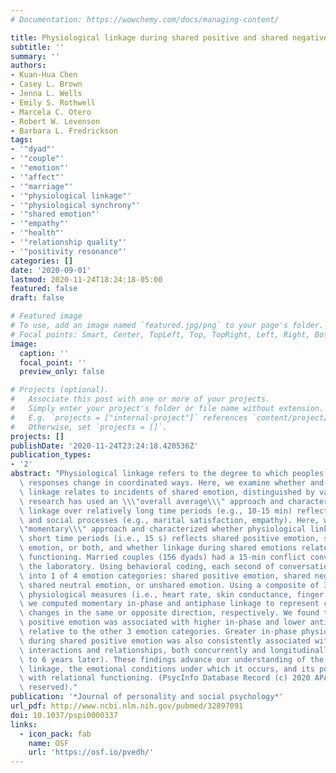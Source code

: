 ```yaml
---
# Documentation: https://wowchemy.com/docs/managing-content/

title: Physiological linkage during shared positive and shared negative emotion
subtitle: ''
summary: ''
authors:
- Kuan-Hua Chen
- Casey L. Brown
- Jenna L. Wells
- Emily S. Rothwell
- Marcela C. Otero
- Robert W. Levenson
- Barbara L. Fredrickson
tags:
- '"dyad"'
- '"couple"'
- '"emotion"'
- '"affect"'
- '"marriage"'
- '"physiological linkage"'
- '"physiological synchrony"'
- '"shared emotion"'
- '"empathy"'
- '"health"'
- '"relationship quality"'
- '"positivity resonance"'
categories: []
date: '2020-09-01'
lastmod: 2020-11-24T18:24:18-05:00
featured: false
draft: false

# Featured image
# To use, add an image named `featured.jpg/png` to your page's folder.
# Focal points: Smart, Center, TopLeft, Top, TopRight, Left, Right, BottomLeft, Bottom, BottomRight.
image:
  caption: ''
  focal_point: ''
  preview_only: false

# Projects (optional).
#   Associate this post with one or more of your projects.
#   Simply enter your project's folder or file name without extension.
#   E.g. `projects = ["internal-project"]` references `content/project/deep-learning/index.md`.
#   Otherwise, set `projects = []`.
projects: []
publishDate: '2020-11-24T23:24:18.420536Z'
publication_types:
- '2'
abstract: "Physiological linkage refers to the degree to which peoples' physiological\
  \ responses change in coordinated ways. Here, we examine whether and how physiological\
  \ linkage relates to incidents of shared emotion, distinguished by valence. Past\
  \ research has used an \\\"overall average\\\" approach and characterized how physiological\
  \ linkage over relatively long time periods (e.g., 10-15 min) reflects psychological\
  \ and social processes (e.g., marital satisfaction, empathy). Here, we used a \\\
  \"momentary\\\" approach and characterized whether physiological linkage over relatively\
  \ short time periods (i.e., 15 s) reflects shared positive emotion, shared negative\
  \ emotion, or both, and whether linkage during shared emotions relates to relational\
  \ functioning. Married couples (156 dyads) had a 15-min conflict conversation in\
  \ the laboratory. Using behavioral coding, each second of conversation was classified\
  \ into 1 of 4 emotion categories: shared positive emotion, shared negative emotion,\
  \ shared neutral emotion, or unshared emotion. Using a composite of 3 peripheral\
  \ physiological measures (i.e., heart rate, skin conductance, finger pulse amplitude),\
  \ we computed momentary in-phase and antiphase linkage to represent coordinated\
  \ changes in the same or opposite direction, respectively. We found that shared\
  \ positive emotion was associated with higher in-phase and lower antiphase linkage,\
  \ relative to the other 3 emotion categories. Greater in-phase physiological linkage\
  \ during shared positive emotion was also consistently associated with higher-quality\
  \ interactions and relationships, both concurrently and longitudinally (i.e., 5\
  \ to 6 years later). These findings advance our understanding of the nature of physiological\
  \ linkage, the emotional conditions under which it occurs, and its possible associations\
  \ with relational functioning. (PsycInfo Database Record (c) 2020 APA, all rights\
  \ reserved)."
publication: '*Journal of personality and social psychology*'
url_pdf: http://www.ncbi.nlm.nih.gov/pubmed/32897091
doi: 10.1037/pspi0000337
links:
  - icon_pack: fab
    name: OSF
    url: 'https://osf.io/pvedh/'
---
```


